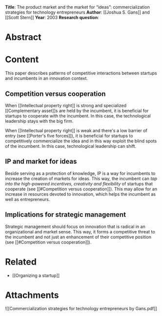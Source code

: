 **Title**: The product market and the market for “ideas”: commercialization strategies for technology entrepreneurs
**Author**: [[Joshua S. Gans]] and [[Scott Stern]]
**Year**: 2003
**Research question**: 
# Abstract

# Content
This paper describes patterns of competitive interactions between startups and incumbents in an innovation context.
## Competition versus cooperation
When [[Intellectual property right]] is strong and specialized [[Complementary asset]]s are held by the incumbent, it is beneficial for startups to cooperate with the incumbent. In this case, the technological leadership stays with the big firm.

When [[Intellectual property right]] is weak and there's a low barrier of entry (see [[Porter's five forces]]), it is beneficial for startups to competitively commercialize the idea and in this way exploit the blind spots of the incumbent. In this case, technological leadership can shift.
## IP and market for ideas
Beside serving as a protection of knowledge, IP is a way for incumbents to increase the creation of markets for ideas. This way, the incumbent can *tap into the high-powered incentives, creativity and flexibility* of startups that cooperate (see [[#Competition versus cooperation]]). This may allow for an increase in resources devoted to innovation, which helps the incumbent as well as entrepreneurs.
## Implications for strategic management
Strategic management should focus on innovation that is radical in an organizational and market sense. This way, it forms a competitive threat to the incumbent and not just an enhancement of their competitive position (see [[#Competition versus cooperation]]).
# Related
- [[Organizing a startup]]
# Attachments
![[Commercialization strategies for technology entrepreneurs by Gans.pdf]]